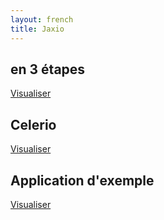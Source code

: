 ```yaml
---
layout: french
title: Jaxio
---
```


## <a name="">en 3 étapes</a>

<a href="/screencast/en-3-etapes">Visualiser</a>


## <a name="">Celerio</a>

<a href="/celerio/">Visualiser</a>


## <a name="">Application d'exemple</a>

<a href="/screencast/meslivres/">Visualiser</a>


